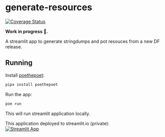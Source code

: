 # generate-resources

[![Coverage Status](https://coveralls.io/repos/github/dfint/generate-resources/badge.svg?branch=main)](https://coveralls.io/github/dfint/generate-resources?branch=main)

**Work in progress :construction:.**

A streamlit app to generate stringdumps and pot resouces from a new DF release.

## Running

Install [poethepoet](https://github.com/nat-n/poethepoet):

```sh
pipx install poethepoet
```

Run the app:

```sh
poe run
```

This will run streamlit application locally.

This application deployed to streamlit.io (private):  
[![Streamlit App](https://static.streamlit.io/badges/streamlit_badge_black_white.svg)](https://dfint-generate-resources.streamlit.app/)
